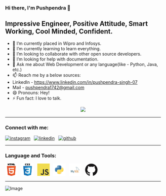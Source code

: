 ### Hi there, I'm Pushpendra 👋


## Impressive Engineer, Positive Attitude, Smart Working, Cool Minded, Confident.  




- 🔭 I’m currently placed in Wipro and Infosys.
- 🌱 I’m currently learning to learn everything.
- 👯 I’m looking to collaborate with other open source developers.
- 🤔 I’m looking for help with documentation.
- 💬 Ask me about Web Development or any language(like - Python, Java, etc.)
- 📫 Reach me by a below sources:
-  LinkedIn - https://www.linkedin.com/in/pushpendra-singh-07
-  Mail - pushpendra1742@gmail.com
- 😄 Pronouns: Hey! 
- ⚡ Fun fact: I love to talk.

<p align="center">
<img src="https://camo.githubusercontent.com/2309797487e5e969659a3b545c96151807b04120a9cc2985f632ec94ba00c9f3/68747470733a2f2f6d656469612e67697068792e636f6d2f6d656469612f53576f536b4e36447854737a71494b4571762f67697068792e676966">
 </p>
 
---
### Connect with me:
<!-- display the social media buttons in your README -->

[![instagram](https://github.com/shikhar1020jais1/Git-Social/blob/master/Icons/Instagram.png (Instagram))][1]&nbsp;&nbsp;
[![linkedin](https://github.com/shikhar1020jais1/Git-Social/blob/master/Icons/LinkedIn.png (LinkedIn))][2]&nbsp;&nbsp;
[![github](https://github.com/shikhar1020jais1/Git-Social/blob/master/Icons/Github.png (Github))][3]&nbsp;&nbsp;

<!-- To Link your profile to the media buttons -->

[1]: https://www.instagram.com/pushpender.singh.1485
[2]: https://www.linkedin.com/in/pushpendra-singh-07
[3]: https://github.com/Pushpendra04

---

### Language and Tools:

<img src="https://raw.githubusercontent.com/github/explore/80688e429a7d4ef2fca1e82350fe8e3517d3494d/topics/html/html.png" data-canonical-src="https://raw.githubusercontent.com/github/explore/80688e429a7d4ef2fca1e82350fe8e3517d3494d/topics/html/html.png" width="40" height="40" />&nbsp;&nbsp;
<img src="https://raw.githubusercontent.com/github/explore/80688e429a7d4ef2fca1e82350fe8e3517d3494d/topics/css/css.png" data-canonical-src="https://raw.githubusercontent.com/github/explore/80688e429a7d4ef2fca1e82350fe8e3517d3494d/topics/css/css.png" width="40" height="40" />&nbsp;&nbsp;
<img src="https://raw.githubusercontent.com/github/explore/80688e429a7d4ef2fca1e82350fe8e3517d3494d/topics/javascript/javascript.png" data-canonical-src="https://raw.githubusercontent.com/github/explore/80688e429a7d4ef2fca1e82350fe8e3517d3494d/topics/javascript/javascript.png" width="40" height="40" />&nbsp;&nbsp;
<img src="https://raw.githubusercontent.com/github/explore/80688e429a7d4ef2fca1e82350fe8e3517d3494d/topics/python/python.png" data-canonical-src="https://raw.githubusercontent.com/github/explore/80688e429a7d4ef2fca1e82350fe8e3517d3494d/topics/python/python.png" width="40" height="40" />&nbsp;&nbsp;
<img src="https://raw.githubusercontent.com/github/explore/80688e429a7d4ef2fca1e82350fe8e3517d3494d/topics/mysql/mysql.png" data-canonical-src="https://raw.githubusercontent.com/github/explore/80688e429a7d4ef2fca1e82350fe8e3517d3494d/topics/mysql/mysql.png" width="40" height="40" />&nbsp;&nbsp;
<img src="https://raw.githubusercontent.com/github/explore/78df643247d429f6cc873026c0622819ad797942/topics/github/github.png" data-canonical-src="https://raw.githubusercontent.com/github/explore/78df643247d429f6cc873026c0622819ad797942/topics/github/github.png" width="40" height="40" />

---

![Image](https://github-readme-stats.vercel.app/api?username=Pushpendra04&&show_icons=true&title_color=ffffff&icon_color=bb2acf&text_color=daf7dc&bg_color=151515)
